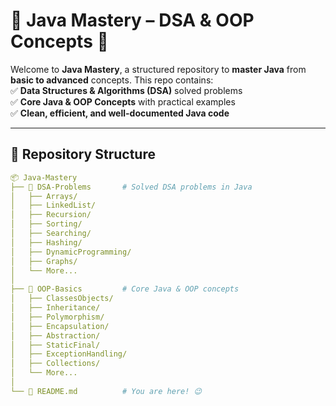 # 📌 Java Mastery – DSA & OOP Concepts 🚀  

Welcome to **Java Mastery**, a structured repository to **master Java** from **basic to advanced** concepts. This repo contains:  
✅ **Data Structures & Algorithms (DSA)** solved problems  
✅ **Core Java & OOP Concepts** with practical examples  
✅ **Clean, efficient, and well-documented Java code**  

---

## 📂 Repository Structure  

```yaml
📦 Java-Mastery
├── 📁 DSA-Problems       # Solved DSA problems in Java
│   ├── Arrays/
│   ├── LinkedList/
│   ├── Recursion/
│   ├── Sorting/
│   ├── Searching/
│   ├── Hashing/
│   ├── DynamicProgramming/
│   ├── Graphs/
│   └── More...
│
├── 📁 OOP-Basics         # Core Java & OOP concepts
│   ├── ClassesObjects/
│   ├── Inheritance/
│   ├── Polymorphism/
│   ├── Encapsulation/
│   ├── Abstraction/
│   ├── StaticFinal/
│   ├── ExceptionHandling/
│   ├── Collections/
│   └── More...
│
└── 📜 README.md          # You are here! 😉
